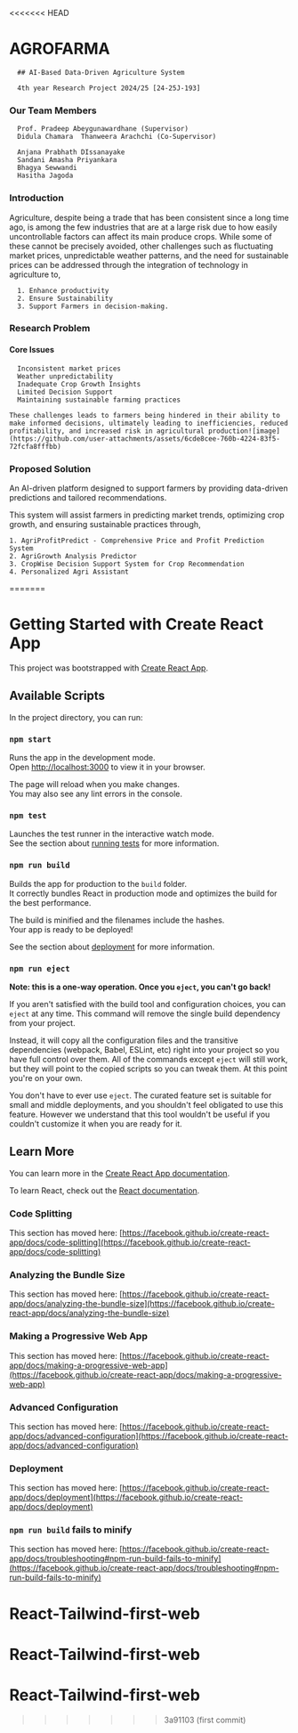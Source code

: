 <<<<<<< HEAD
# AGROFARMA 
      ## AI-Based Data-Driven Agriculture System

      4th year Research Project 2024/25 [24-25J-193]

### Our Team Members

      Prof. Pradeep Abeygunawardhane (Supervisor)
      Didula Chamara  Thanweera Arachchi (Co-Supervisor)

      Anjana Prabhath DIssanayake
      Sandani Amasha Priyankara
      Bhagya Sewwandi
      Hasitha Jagoda

### Introduction

Agriculture, despite being a trade that has been consistent since a long time ago, is among the few industries that are at a large risk due to how easily uncontrollable factors can affect its main produce crops.
While some of these cannot be precisely avoided, other challenges such as fluctuating market prices, unpredictable weather patterns, and the need for sustainable prices can be addressed through the integration of technology in agriculture to,

      1. Enhance productivity
      2. Ensure Sustainability
      3. Support Farmers in decision-making.

### Research Problem

#### Core Issues
      Inconsistent market prices
      Weather unpredictability
      Inadequate Crop Growth Insights
      Limited Decision Support
      Maintaining sustainable farming practices

    These challenges leads to farmers being hindered in their ability to make informed decisions, ultimately leading to inefficiencies, reduced profitability, and increased risk in agricultural production![image](https://github.com/user-attachments/assets/6cde8cee-760b-4224-83f5-72fcfa8fffbb)

### Proposed Solution

An AI-driven platform designed to support farmers by providing data-driven predictions and tailored recommendations. 

This system will assist farmers in predicting market trends, optimizing crop growth, and ensuring sustainable practices through,

    1. AgriProfitPredict - Comprehensive Price and Profit Prediction System
    2. AgriGrowth Analysis Predictor
    3. CropWise Decision Support System for Crop Recommendation
    4. Personalized Agri Assistant
=======
# Getting Started with Create React App

This project was bootstrapped with [Create React App](https://github.com/facebook/create-react-app).

## Available Scripts

In the project directory, you can run:

### `npm start`

Runs the app in the development mode.\
Open [http://localhost:3000](http://localhost:3000) to view it in your browser.

The page will reload when you make changes.\
You may also see any lint errors in the console.

### `npm test`

Launches the test runner in the interactive watch mode.\
See the section about [running tests](https://facebook.github.io/create-react-app/docs/running-tests) for more information.

### `npm run build`

Builds the app for production to the `build` folder.\
It correctly bundles React in production mode and optimizes the build for the best performance.

The build is minified and the filenames include the hashes.\
Your app is ready to be deployed!

See the section about [deployment](https://facebook.github.io/create-react-app/docs/deployment) for more information.

### `npm run eject`

**Note: this is a one-way operation. Once you `eject`, you can't go back!**

If you aren't satisfied with the build tool and configuration choices, you can `eject` at any time. This command will remove the single build dependency from your project.

Instead, it will copy all the configuration files and the transitive dependencies (webpack, Babel, ESLint, etc) right into your project so you have full control over them. All of the commands except `eject` will still work, but they will point to the copied scripts so you can tweak them. At this point you're on your own.

You don't have to ever use `eject`. The curated feature set is suitable for small and middle deployments, and you shouldn't feel obligated to use this feature. However we understand that this tool wouldn't be useful if you couldn't customize it when you are ready for it.

## Learn More

You can learn more in the [Create React App documentation](https://facebook.github.io/create-react-app/docs/getting-started).

To learn React, check out the [React documentation](https://reactjs.org/).

### Code Splitting

This section has moved here: [https://facebook.github.io/create-react-app/docs/code-splitting](https://facebook.github.io/create-react-app/docs/code-splitting)

### Analyzing the Bundle Size

This section has moved here: [https://facebook.github.io/create-react-app/docs/analyzing-the-bundle-size](https://facebook.github.io/create-react-app/docs/analyzing-the-bundle-size)

### Making a Progressive Web App

This section has moved here: [https://facebook.github.io/create-react-app/docs/making-a-progressive-web-app](https://facebook.github.io/create-react-app/docs/making-a-progressive-web-app)

### Advanced Configuration

This section has moved here: [https://facebook.github.io/create-react-app/docs/advanced-configuration](https://facebook.github.io/create-react-app/docs/advanced-configuration)

### Deployment

This section has moved here: [https://facebook.github.io/create-react-app/docs/deployment](https://facebook.github.io/create-react-app/docs/deployment)

### `npm run build` fails to minify

This section has moved here: [https://facebook.github.io/create-react-app/docs/troubleshooting#npm-run-build-fails-to-minify](https://facebook.github.io/create-react-app/docs/troubleshooting#npm-run-build-fails-to-minify)
# React-Tailwind-first-web
# React-Tailwind-first-web
# React-Tailwind-first-web
>>>>>>> 3a91103 (first commit)
